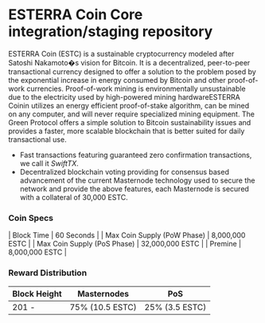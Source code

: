 ESTERRA Coin Core integration/staging repository
=================================================

ESTERRA Coin (ESTC) is a sustainable cryptocurrency modeled after Satoshi Nakamoto�s vision for Bitcoin. It is a decentralized, peer-to-peer transactional currency designed to offer a solution to the problem posed by the exponential increase in energy consumed by Bitcoin and other proof-of-work currencies. Proof-of-work mining is environmentally unsustainable due to the electricity used by high-powered mining hardwareESTERRA Coinin utilizes an energy efficient proof-of-stake algorithm, can be mined on any computer, and will never require specialized mining equipment. The Green Protocol offers a simple solution to Bitcoin sustainability issues and provides a faster, more scalable blockchain that is better suited for daily transactional use.

- Fast transactions featuring guaranteed zero confirmation transactions, we call it _SwiftTX_.
- Decentralized blockchain voting providing for consensus based advancement of the current Masternode
  technology used to secure the network and provide the above features, each Masternode is secured
  with a collateral of 30,000 ESTC.


### Coin Specs
| Block Time                  | 60 Seconds       |
| Max Coin Supply (PoW Phase) | 8,000,000 ESTC    |
| Max Coin Supply (PoS Phase) | 32,000,000 ESTC   |
| Premine                     | 8,000,000 ESTC    |

### Reward Distribution

| **Block Height**   | **Masternodes**  | **PoS**          
|--------------------|------------------|------------------
| 201 -              | 75% (10.5 ESTC)   | 25% (3.5 ESTC)